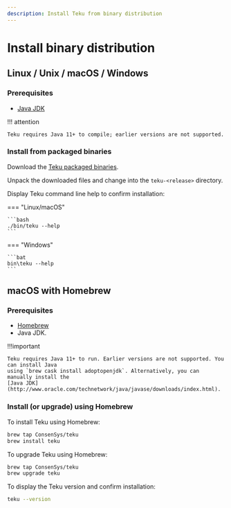 ```yaml
---
description: Install Teku from binary distribution
---
```


# Install binary distribution

## Linux / Unix / macOS / Windows

### Prerequisites

* [Java JDK](http://www.oracle.com/technetwork/java/javase/downloads/index.html)

!!! attention

    Teku requires Java 11+ to compile; earlier versions are not supported.

### Install from packaged binaries

Download the [Teku packaged binaries](https://cloudsmith.io/~consensys/repos/teku/groups/).

Unpack the downloaded files and change into the `teku-<release>` directory.

Display Teku command line help to confirm installation:

=== "Linux/macOS"

    ```bash
    ./bin/teku --help
    ```

=== "Windows"

    ```bat
    bin\teku --help
    ```

## macOS with Homebrew

### Prerequisites

* [Homebrew](https://brew.sh/)
* Java JDK.

!!!important

    Teku requires Java 11+ to run. Earlier versions are not supported. You can install Java
    using `brew cask install adoptopenjdk`. Alternatively, you can manually install the 
    [Java JDK](http://www.oracle.com/technetwork/java/javase/downloads/index.html).

### Install (or upgrade) using Homebrew

To install Teku using Homebrew:

```bash
brew tap ConsenSys/teku
brew install teku
```

To upgrade Teku using Homebrew:

```bash
brew tap ConsenSys/teku
brew upgrade teku
```

To display the Teku version and confirm installation:

```bash
teku --version
```
